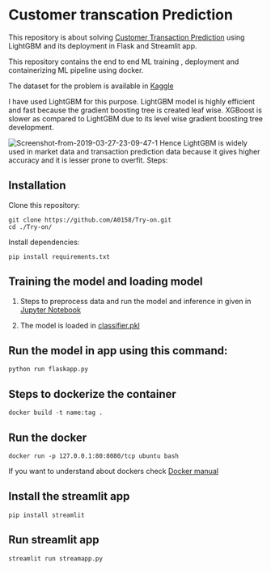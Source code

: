 # Customer transcation Prediction
This repository is about solving [Customer Transaction Prediction](https://www.kaggle.com/competitions/santander-customer-transaction-prediction/overview) using LightGBM and its deployment in Flask and Streamlit app.


This repository contains the end to end ML training , deployment and containerizing ML pipeline using docker.

The dataset for the problem is available in [Kaggle](https://www.kaggle.com/competitions/santander-customer-transaction-prediction/data)

I have used LightGBM for this purpose. 
LightGBM model is highly efficient and fast because the gradient boosting tree is created leaf wise. XGBoost is slower as compared to LightGBM due 
to its level wise gradient boosting tree development. 


![Screenshot-from-2019-03-27-23-09-47-1](https://user-images.githubusercontent.com/65164450/210341753-4ff347f3-875e-4731-831c-65e68086a7ad.jpg)
Hence LightGBM is widely used in market data and transaction prediction data because it gives higher accuracy and it is lesser prone to overfit.
Steps:
## Installation 
Clone this repository:

```
git clone https://github.com/A0158/Try-on.git
cd ./Try-on/
```
Install dependencies:

```
pip install requirements.txt
```
## Training the model and loading model
1) Steps to preprocess data and run the model and inference in given in [Jupyter Notebook](https://github.com/A0158/Market-Prediction/blob/main/marketprediction.ipynb)

2) The model is loaded in [classifier.pkl](https://github.com/A0158/Market-Prediction/blob/main/classifier.pkl)

## Run the model in app using this command:

```
python run flaskapp.py
```
## Steps to dockerize the container
```
docker build -t name:tag .
```

## Run the docker
```
docker run -p 127.0.0.1:80:8080/tcp ubuntu bash
```
If you want to understand about dockers  check [Docker manual](https://docs.docker.com/desktop/)

## Install the streamlit app
```
pip install streamlit
```

## Run streamlit app
```
streamlit run streamapp.py
```


